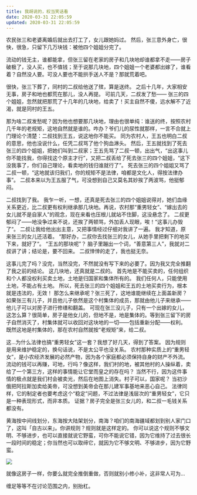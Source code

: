 ```yaml
---
title: 我胡说的，权当笑话看
date: 2020-03-31 22:05:59
updated: 2020-03-31 22:05:59
---
```


农民张三和老婆离婚后就出去打工了，女儿跟她妈过。 然后，张三意外身亡，很快，很急，只留下几万块钱：被他四个姐姐分完了。

流动的钱无主，谁都能拿，但张三留在老家的房子和几块地却谁都拿不走——房子破极了，没人买，也不值钱；至于说那几块地，四个姐姐一个老婆都出嫁了，谁看着？自然没人要。可没人要也不能拱手送人不是？那就荒着吧。

很快，张三下葬了，同村的二叔给他送了殡，算是送终。 之后十几年，大家相安无事，房子和地也都荒在那儿，没人再提。 可前几天，二叔发了愁—— 张三的四个姐姐，忽然就把那荒了十几年的几块地，给卖了！买主自然不傻，远水解不了近渴，就是同村的王五。

那为啥二叔发愁呢？因为他也想要那几块地，理由也很单纯：谁送的终，按照农村几千年的老规矩，这地自然就是谁的。咋办？爷们儿的尿性就那样，一言不合就上门理论个清楚：二叔找到王五，说这地你不能买。 同为农村人，王五也明白二叔的意思，他也没说什么，任凭二叔骂了他个狗血淋头。 然后，王五就找到了死去张三的四个姐姐，把她们叫到二叔家；王五先骂了二叔一顿，出出气，“出这事儿你不能找我，你得找这个原主才行”，又把二叔丢给了死去张三的四个姐姐，“这下没我事了，你们自己理论，看卖地的钱归谁就行了”。 死去张三的四个姐姐又骂了二叔一顿，“这地就该归我们，你的规矩不是法律，咱都是文化人，得按法律办事”。 二叔本来以为王五服了气，可没想到自己又莫名其妙挨了两波骂，他挺郁闷。

二叔找到了我。 我乍一听，一想，还真是死去张三的四个姐姐说得对，她们血缘关系更近，比二叔更有权利继承那几块地。再说，农村那“重男轻女”、“嫁出去的女儿就不是自家人”的观念，现在来看也压根儿就站不住脚，这没悬念了。 二叔更郁闷了——地没争过来不说，还挨了两顿骂，外加丢人现眼，唉！“这事儿办毁了“。 二叔让我给他出出主意，又把事情经过仔细对我讲了一遍。 我才知道，原来张三的女儿还活着。 “那好办，二叔你去找张三的女儿，从她手里把剩下的地买下来，就好了“。 “王五的那块呢”？ 脑子里蹦出一个词，“善意第三人”，我就对二叔讲了讲；结论是，要不回来。 二叔悻悻的走了，我也挺无奈。

这事儿完了吗？没完，当然没完，不然就没有写下来的必要了。因为我又完全推翻了我之前的结论。 这几块地，还真就是二叔的。 首先地是不能买卖的，任何组织和个人都没权利买卖土地，土地是归国家和集体所有的。 我们任何人，只能使用土地，不能占有土地。 所以，死去张三的四个姐姐和王五的土地买卖行为，根本就是违法的，无效！ 那怎么来继承呢？张三死了，这地谁能继续在上面盖新房？ 如果张三有儿子，并且他儿子依然是这个村集体的成员，那就由他儿子来继承——他儿子可以对房子进行修缮和翻盖。 可现在张三没儿子，只有一个出嫁的女儿，这怎么算？很简单，房子是他女儿的，但地不是，地是集体的。等到张三留下的房子自然消灭了，村集体就可以收回对这块地的一切——包括重新分配——权利。 既然这地是村集体的，那在农村自然就按“老规矩”来，给二叔。

这...为什么法律也搞“重男轻女”这一套？我想了好几天，得到了答案。 因为规则是用来维护稳定的，换句话说，不是太公平也没关系。 农村那种实质上的“重男轻女”，是小农经济发展的必然产物，因为各个家庭都必须保持自身的财产不外流。流动的钱可以再赚，可地，行吗？像这样，我们村的地，被其他村的人操纵着，卖给了一个第三方，这样的事情能让它堂而皇之的存在吗？ 当然不行，因为这件事情的极点就是我们村会被卖光，然后在地图上消失。村子可以，国家呢？ 当初沙俄把阿拉斯加卖给美帝，可没想到美帝会在那儿建军事基地来恶心自己。 法律同样，它的制定者也要考虑这个“稳定”问题，不过法律是浅层次的“重男轻女”，它只是一种表现形式，而非本质。 证据？房子完全是张三女儿的，和二叔一毛钱关系都没有。

黄海按中间线划分，东海按大陆架划分，南海？咱们的南海疆域都划到别人家门口了，这叫「自古以来」。你讲规则？规则就是这样定的。 你可以说这个规则不够文明、不够进步，也可以直接就说它野蛮，可你不能说它错，因为它维持了过去很长一段时间的稳定；你当然也可以取缔它，就因为它不够文明、不够进步，因为它野蛮。

![](Assets/1613988760910_to7m.jpeg)

就像这房子一样，你要么就完全推倒重做，否则就别小修小补，这非常人可为...

缠足等等不在讨论范围之内，别抬杠。